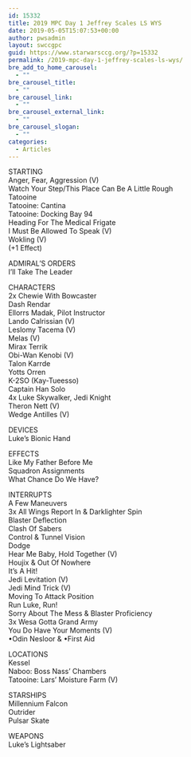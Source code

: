 ```yaml
---
id: 15332
title: 2019 MPC Day 1 Jeffrey Scales LS WYS
date: 2019-05-05T15:07:53+00:00
author: pwsadmin
layout: swccgpc
guid: https://www.starwarsccg.org/?p=15332
permalink: /2019-mpc-day-1-jeffrey-scales-ls-wys/
bre_add_to_home_carousel:
  - ""
bre_carousel_title:
  - ""
bre_carousel_link:
  - ""
bre_carousel_external_link:
  - ""
bre_carousel_slogan:
  - ""
categories:
  - Articles
---
```

  


STARTING  
Anger, Fear, Aggression (V)  
Watch Your Step/This Place Can Be A Little Rough  
Tatooine  
Tatooine: Cantina  
Tatooine: Docking Bay 94  
Heading For The Medical Frigate  
I Must Be Allowed To Speak (V)  
Wokling (V)  
(+1 Effect)

ADMIRAL’S ORDERS  
I&#8217;ll Take The Leader

CHARACTERS  
2x Chewie With Bowcaster  
Dash Rendar  
Ellorrs Madak, Pilot Instructor  
Lando Calrissian (V)  
Leslomy Tacema (V)  
Melas (V)  
Mirax Terrik  
Obi-Wan Kenobi (V)  
Talon Karrde  
Yotts Orren  
K-2SO (Kay-Tueesso)  
Captain Han Solo  
4x Luke Skywalker, Jedi Knight  
Theron Nett (V)  
Wedge Antilles (V)

DEVICES  
Luke&#8217;s Bionic Hand

EFFECTS  
Like My Father Before Me  
Squadron Assignments  
What Chance Do We Have?

INTERRUPTS  
A Few Maneuvers  
3x All Wings Report In & Darklighter Spin  
Blaster Deflection  
Clash Of Sabers  
Control & Tunnel Vision  
Dodge  
Hear Me Baby, Hold Together (V)  
Houjix & Out Of Nowhere  
It&#8217;s A Hit!  
Jedi Levitation (V)  
Jedi Mind Trick (V)  
Moving To Attack Position  
Run Luke, Run!  
Sorry About The Mess & Blaster Proficiency  
3x Wesa Gotta Grand Army  
You Do Have Your Moments (V)  
•Odin Nesloor & •First Aid&nbsp;

LOCATIONS  
Kessel  
Naboo: Boss Nass&#8217; Chambers  
Tatooine: Lars&#8217; Moisture Farm (V)

STARSHIPS  
Millennium Falcon  
Outrider  
Pulsar Skate

WEAPONS  
Luke&#8217;s Lightsaber